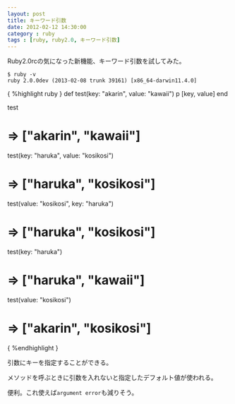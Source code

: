 ```yaml
---
layout: post
title: キーワード引数
date: 2012-02-12 14:30:00
category : ruby
tags : [ruby, ruby2.0, キーワード引数]
---
```


Ruby2.0rcの気になった新機能、キーワード引数を試してみた。

	$ ruby -v
	ruby 2.0.0dev (2013-02-08 trunk 39161) [x86_64-darwin11.4.0]

{ %highlight ruby }
def test(key: "akarin", value: "kawaii")
	p [key, value]
end

test
# => ["akarin", "kawaii"]
test(key: "haruka", value: "kosikosi")
# => ["haruka", "kosikosi"]
test(value: "kosikosi", key: "haruka")
# => ["haruka", "kosikosi"]
test(key: "haruka")
# => ["haruka", "kawaii"]
test(value: "kosikosi")
# => ["akarin", "kosikosi"]
{ %endhighlight }

引数にキーを指定することができる。

メソッドを呼ぶときに引数を入れないと指定したデフォルト値が使われる。

便利。これ使えば`argument error`も減りそう。
